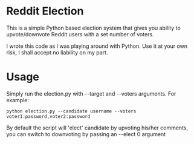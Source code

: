 Reddit Election
===============

This is a simple Python based election system that gives you ability to upvote/downvote Reddit users with a set number of voters.

I wrote this code as I was playing around with Python. Use it at your own risk, I shall accept no liability on my part.

Usage
===============

Simply run the election.py with --target and --voters arguments. For example: 

```
python election.py --candidate username --voters voter1:password,voter2:password
```

By default the script will 'elect' candidate by upvoting his/her comments, you can switch to downvoting by passing an --elect 0 argument
